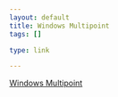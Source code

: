 ```yaml
--- 
layout: default
title: Windows Multipoint
tags: []

type: link

---
```

<a href="http://imaginecup.com/multipoint/default.aspx">Windows Multipoint</a>
